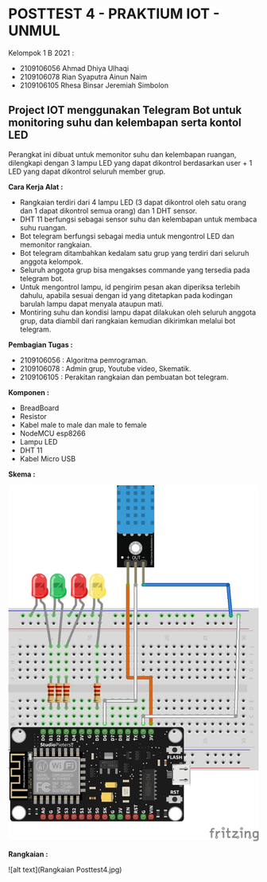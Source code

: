 
# POSTTEST 4 - PRAKTIUM IOT - UNMUL

Kelompok 1 B 2021 :
- 2109106056 Ahmad Dhiya Ulhaqi
- 2109106078 Rian Syaputra Ainun Naim
- 2109106105 Rhesa Binsar Jeremiah Simbolon


## Project IOT menggunakan Telegram Bot untuk monitoring suhu dan kelembapan serta kontol LED

Perangkat ini dibuat untuk memonitor suhu dan kelembapan ruangan, dilengkapi dengan 3 lampu LED yang dapat dikontrol berdasarkan user + 1 LED yang dapat dikontrol seluruh member grup.

**Cara Kerja Alat :**
- Rangkaian terdiri dari 4 lampu LED (3 dapat dikontrol oleh satu orang dan 1 dapat dikontrol semua orang) dan 1 DHT sensor.
- DHT 11 berfungsi sebagai sensor suhu dan kelembapan untuk membaca suhu ruangan.
- Bot telegram berfungsi sebagai media untuk mengontrol LED dan memonitor rangkaian.
- Bot telegram ditambahkan kedalam satu grup yang terdiri dari seluruh anggota kelompok.
- Seluruh anggota grup bisa mengakses commande yang tersedia pada telegram bot.
- Untuk mengontrol lampu, id pengirim pesan akan diperiksa terlebih dahulu, apabila sesuai dengan id yang ditetapkan pada kodingan barulah lampu dapat menyala ataupun mati.
- Montiring suhu dan kondisi lampu dapat dilakukan oleh seluruh anggota grup, data diambil dari rangkaian kemudian dikirimkan melalui bot telegram.


**Pembagian Tugas :**
- 2109106056 : Algoritma pemrograman.
- 2109106078 : Admin grup, Youtube video, Skematik.
- 2109106105 : Perakitan rangkaian dan pembuatan bot telegram.

**Komponen :**
- BreadBoard
- Resistor
- Kabel male to male dan male to female
- NodeMCU esp8266
- Lampu LED
- DHT 11
- Kabel Micro USB


**Skema :**

![alt text](Skema.jpg)


**Rangkaian :**

![alt text](Rangkaian Posttest4.jpg)
